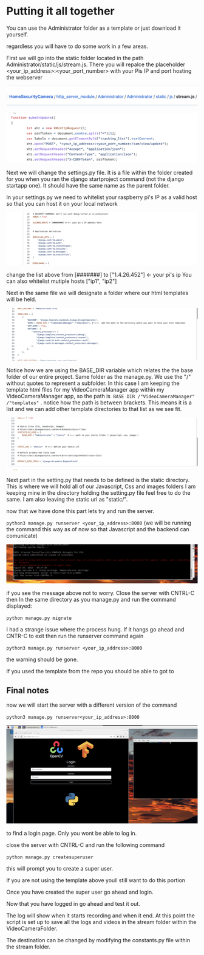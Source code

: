 # Putting it all together

You can use the Administrator folder as a template or just download it yourself.

regardless you will have to do some work in a few areas.

First we will go into the static folder located in the path Administrator/static/js/stream.js. There you will repalce
the placeholder <your_ip_address>:<your_port_number> with your Pis IP and port hosting the webserver

![path_to_js](../static/path_to_js.png)

![ip_replace_js](../static/ip_replace_js.png)

Next we will change the settings.py file. It is a file within the folder created for you when you ran
the django startproject command (not the django startapp one). It should have the same name as the parent folder.

In your settings.py we need to whitelist your raspberry pi's IP as a valid host so that you can host it on your local network

![ip_adress](../static/ip_adress.png)

change the list above from [#######] to ["1.4.26.452"] <- your pi's ip
You can also whitelist mutiple hosts ["ip1", "ip2"]


Next in the same file we will designate a folder where our html templates will be held.

![templates_directory](../static/templates_directory.png)

Notice how we are using the BASE_DIR variable which relates the the base folder of our entire project.
Same folder as the manage.py. We use the "/"  without quotes to represent a subfolder. In this case I am keeping the template html files
for my VideoCameraManager app within my VideoCameraManager app, so the path is` BASE DIR /"VideoCameraManager" /"templates"` .
notice how the path is between brackets. This means it is a list and we can add other template directories to that list as we see fit.

![static_dir](../static/static_dir.png)

Next part in the setting.py that needs to be defined is the static directory. This is where we will hold all of our Javascript, Css and images folders
I am keeping mine in the directory holding the setting.py file feel free to do the same. I am also leaving the static url as "static/".

now that we have done this part lets try and run the server.

`python3 manage.py runserver <your_ip_address>:8000` (we will be running the command this way as of now so that Javascript and the backend can comunicate)

![make_migrations](../static/make_migrations.png)

if you see the message above not to worry.
Close the server with CNTRL-C then
In the same directory as you manage.py and run the command displayed:

`python manage.py migrate`

I had a strange issue where the process hung. If it hangs go ahead and CNTR-C to exit then run the runserver command again

`python3 manage.py runserver <your_ip_address>:8000`

the warning should be gone.

If you used the template from the repo you should be able to got to 


## Final notes

now we will start the server with a different version of the command

`python3 manage.py runserver<your_ip_address>:8000`

![login_page](../static/login_page.png)

to find a login page. Only you wont be able to log in.

close the server with CNTRL-C and run the following command

`python manage.py createsuperuser`

this will prompt you to create a super user. 

If you are not using the template above youll still want to do this portion

Once you have created the super user go ahead and login.

Now that you have logged in go ahead and test it out.

The log will show when it starts recording and when it end. At this point the script is set up to
save all the logs and videos in the stream folder within the VideoCameraFolder.

The destination can be changed by modifying the constants.py file within the stream folder.


